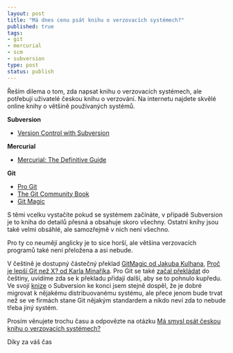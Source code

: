 ```yaml
--- 
layout: post
title: "Má dnes cenu psát knihu o verzovacích systémech?"
published: true
tags: 
- git
- mercurial
- scm
- subversion
type: post
status: publish
---
```

Řeším dilema o tom, zda napsat knihu o verzovacích systémech, ale potřebují uživatelé českou knihu o verzování. Na internetu najdete skvělé online knihy o většině používaných systémů.

<strong>Subversion</strong>
<ul>
	<li><a href="http://svnbook.red-bean.com/">Version Control with Subversion</a></li>
</ul>

<strong>Mercurial</strong>
<ul>
	<li><a href="http://hgbook.red-bean.com/">Mercurial: The Definitive Guide</a></li>
</ul>

<strong>Git</strong>
<ul>
	<li><a href="http://progit.org/">Pro Git</a></li>
	<li><a href="http://book.git-scm.com/">The Git Community Book</a></li>
	<li><a href="http://www-cs-students.stanford.edu/~blynn/gitmagic/">Git Magic</a></li>
</ul>

S těmi vcelku vystačíte pokud se systémem začínáte, v případě Subversion je to kniha do detailů přesná a obsahuje skoro všechny. Ostatní knihy jsou také velmi obsáhlé, ale samozřejmě v nich není všechno.

Pro ty co neumějí anglicky je to sice horší, ale většina verzovacích programů také není přeložena a asi nebude.

V češtině je dostupný částečný překlad <a href="http://programujte.com/?akce=clanek&amp;cl=2009061600-gitmagic-1-%2596-uvod">GitMagic od Jakuba Kulhana</a>, <a href="http://whygitisbetterthanx.karmi.cz/">Proč je lepší Git než X? od Karla Minaříka</a>. Pro Git se také <a href="http://github.com/progit/progit/tree/master/cs/">začal překládat</a> do češtiny, uvidíme zda se k překladu přidají další, aby se to pohnulo kupředu. Ve svojí <a href="http://svn.prskavec.net/">knize</a> o Subversion ke konci jsem stejně dospěl, že je dobré migrovat k nějakému distribuovanému systému, ale přece jenom bude trvat než se ve firmách stane Git nějakým standardem a nikdo neví zda to nebude třeba jiný systém.

Prosím věnujete trochu času a odpovězte na otázku <a href="http://twtpoll.com/qqgnva">Má smysl psát českou knihu o verzovacích systémech?</a>

Díky za váš čas
